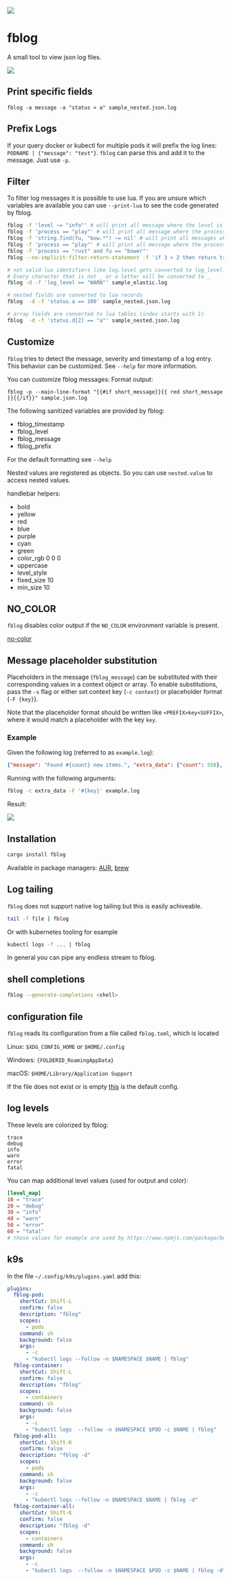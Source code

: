 ![](./logo/fblog_small.png)

# fblog


A small tool to view json log files.

![](demo.png)

## Print specific fields

``` shell-script
fblog -a message -a "status > a" sample_nested.json.log
```

## Prefix Logs

If your query docker or kubectl for multiple pods it will prefix the log
lines: `PODNAME | {"message": "test"}`. `fblog` can parse this and add
it to the message. Just use `-p`.

## Filter

To filter log messages it is possible to use lua. If you are unsure
which variables are available you can use `--print-lua` to see the code
generated by fblog.

```bash
fblog -f 'level ~= "info"' # will print all message where the level is not info
fblog -f 'process == "play"' # will print all message where the process is play
fblog -f 'string.find(fu, "bow.*") ~= nil' # will print all messages where fu starts with bow
fblog -f 'process == "play"' # will print all message where the process is play
fblog -f 'process == "rust" and fu == "bower"'
fblog --no-implicit-filter-return-statement -f 'if 3 > 2 then return true else return false end'

# not valid lua identifiers like log.level gets converted to log_level.
# Every character that is not _ or a letter will be converted to _
fblog -d -f 'log_level == "WARN"' sample_elastic.log

# nested fields are converted to lua records
fblog  -d -f 'status.a == 100' sample_nested.json.log

# array fields are converted to lua tables (index starts with 1)
fblog  -d -f 'status.d[2] == "a"' sample_nested.json.log
```

## Customize

`fblog` tries to detect the message, severity and timestamp of a log
entry. This behavior can be customized. See `--help` for more
information.

You can customize fblog messages: Format output:

``` shell-script
fblog -p --main-line-format "{{#if short_message}}{{ red short_message }}{{/if}}" sample.json.log
```

The following sanitized variables are provided by fblog:

-   fblog_timestamp
-   fblog_level
-   fblog_message
-   fblog_prefix

For the default formatting see `--help`

Nested values are registered as objects. So you can use `nested.value`
to access nested values.

handlebar helpers:

-   bold
-   yellow
-   red
-   blue
-   purple
-   cyan
-   green
-   color_rgb 0 0 0
-   uppercase
-   level_style
-   fixed_size 10
-   min_size 10

## NO_COLOR

`fblog` disables color output if the `NO_COLOR` environment variable is
present.

[no-color](https://no-color.org/)

## Message placeholder substitution

Placeholders in the message (`fblog_message`) can be substituted with
their corresponding values in a context object or array. To enable
substitutions, pass the `-s` flag or either set context key
(`-c context`) or placeholder format (`-F {key}`).

Note that the placeholder format should be written like
`<PREFIX>key<SUFFIX>`, where it would match a placeholder with the key
`key`.

### Example

Given the following log (referred to as `example.log`):

``` json
{"message": "Found #{count} new items.", "extra_data": {"count": 556}, "level": "info"}
```

Running with the following arguments:

``` bash
fblog -c extra_data -F '#{key}' example.log
```

Result:

![](./res/placeholder-example1.svg)

## Installation

``` bash
cargo install fblog
```

Available in package managers:
[AUR](https://aur.archlinux.org/packages/fblog/),
[brew](https://formulae.brew.sh/formula/fblog)

## Log tailing

`fblog` does not support native log tailing but this is easily
achiveable.

``` bash
tail -f file | fblog
```

Or with kubernetes tooling for example

``` bash
kubectl logs -f ... | fblog
```

In general you can pipe any endless stream to fblog.


## shell completions

```bash
fblog --generate-completions <shell>
```


## configuration file

`fblog` reads its configuration from a file called `fblog.toml`, which is located

Linux: `$XDG_CONFIG_HOME` or `$HOME/.config`

Windows: `{FOLDERID_RoamingAppData}`

macOS: `$HOME/Library/Application Support`

If the file does not exist or is empty [this](./default_config.toml) is the default config.


## log levels
These levels are colorized by fblog:

```
trace
debug
info
warn
error
fatal
```

You can map additional level values (used for output and color):
```toml
[level_map]
10 = "trace"
20 = "debug"
30 = "info"
40 = "warn"
50 = "error"
60 = "fatal"
# these values for example are used by https://www.npmjs.com/package/bunyan#levels
```

## k9s

In the file `~/.config/k9s/plugins.yaml` add this:

```yaml
plugins:
  fblog-pod:
    shortCut: Shift-L
    confirm: false
    description: "fblog"
    scopes:
      - pods
    command: sh
    background: false
    args:
      - -c
      - "kubectl logs --follow -n $NAMESPACE $NAME | fblog"
  fblog-container:
    shortCut: Shift-L
    confirm: false
    description: "fblog"
    scopes:
      - containers
    command: sh
    background: false
    args:
      - -c
      - "kubectl logs  --follow -n $NAMESPACE $POD -c $NAME | fblog"
  fblog-pod-all:
    shortCut: Shift-K
    confirm: false
    description: "fblog -d"
    scopes:
      - pods
    command: sh
    background: false
    args:
      - -c
      - "kubectl logs --follow -n $NAMESPACE $NAME | fblog -d"
  fblog-container-all:
    shortCut: Shift-K
    confirm: false
    description: "fblog -d"
    scopes:
      - containers
    command: sh
    background: false
    args:
      - -c
      - "kubectl logs  --follow -n $NAMESPACE $POD -c $NAME | fblog -d"
```
